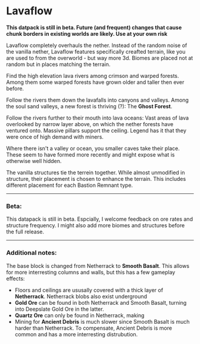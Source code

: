Lavaflow
========

**This datpack is still in beta. Future (and frequent) changes that cause chunk borders in existing worlds are likely. Use at your own risk**

Lavaflow completely overhauls the nether.
Instead of the random noise of the vanilla nether, Lavaflow features specifically creafted terrain, like you are used to from the overworld - but way more 3d.
Biomes are placed not at random but in places matching the terrain.

Find the high elevation lava rivers among crimson and warped forests. Among them some warped forests have grown older and taller then ever before.

Follow the rivers them down the lavafalls into canyons and valleys.
Among the soul sand valleys, a new forest is thriving (?): The **Ghost Forest**.

Follow the rivers further to their mouth into lava oceans: Vast areas of lava overlooked by narrow layer above, on which the nether forests have ventured onto. Massive pillars support the ceiling. Legend has it that they were once of high demand with miners.

Where there isn't a valley or ocean, you smaller caves take their place.
These seem to have formed more recently and might expose what is otherwise well hidden.

The vanilla structures tie the terrein together. While almost unmodified in structure, their placement is chosen to enhance the terrain. This includes different placement for each Bastion Remnant type.

-----------------
### Beta:
This datapack is still in beta. Espcially, I welcome feedback on ore rates and structure frequency. I might also add more biomes and structures before the full release.

-----------------
### Additional notes:
The base block is changed from Netherrack to **Smooth Basalt**. This allows for more interresting columns and walls, but this has a few gameplay effects:
- Floors and ceilings are ususally covered with a thick layer of **Netherrack**. Netherrack blobs also exist underground
- **Gold Ore** can be found in both Netherrack and Smooth Basalt, turning into Deepslate Gold Ore in the latter.
- **Quartz Ore** can only be found in Netherrack, making 
- Mining for **Ancient Debris** is much slower since Smooth Basalt is much harder than Netherrack. To compensate, Ancient Debris is more common and has a more interresting distrubution.

